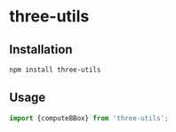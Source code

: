 # three-utils

## Installation

```bash
npm install three-utils
```

## Usage

```js
import {computeBBox} from 'three-utils';
```
